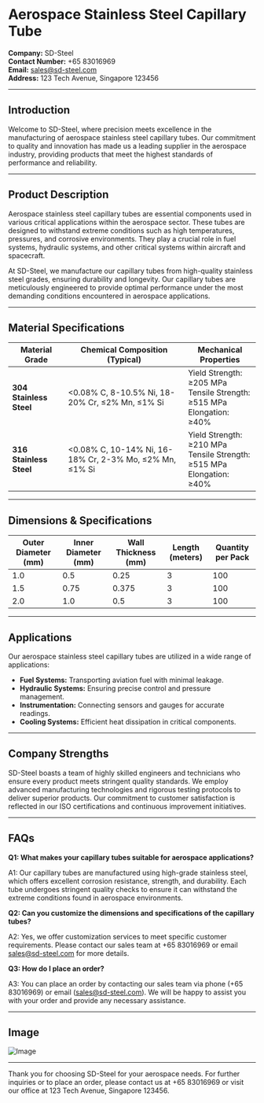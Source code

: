 # Aerospace Stainless Steel Capillary Tube

**Company:** SD-Steel  
**Contact Number:** +65 83016969  
**Email:** sales@sd-steel.com  
**Address:** 123 Tech Avenue, Singapore 123456

---

## Introduction

Welcome to SD-Steel, where precision meets excellence in the manufacturing of aerospace stainless steel capillary tubes. Our commitment to quality and innovation has made us a leading supplier in the aerospace industry, providing products that meet the highest standards of performance and reliability.

---

## Product Description

Aerospace stainless steel capillary tubes are essential components used in various critical applications within the aerospace sector. These tubes are designed to withstand extreme conditions such as high temperatures, pressures, and corrosive environments. They play a crucial role in fuel systems, hydraulic systems, and other critical systems within aircraft and spacecraft.

At SD-Steel, we manufacture our capillary tubes from high-quality stainless steel grades, ensuring durability and longevity. Our capillary tubes are meticulously engineered to provide optimal performance under the most demanding conditions encountered in aerospace applications.

---

## Material Specifications

| **Material Grade** | **Chemical Composition (Typical)** | **Mechanical Properties** |
|--------------------|-----------------------------------|---------------------------|
| **304 Stainless Steel** | <0.08% C, 8-10.5% Ni, 18-20% Cr, ≤2% Mn, ≤1% Si | Yield Strength: ≥205 MPa <br> Tensile Strength: ≥515 MPa <br> Elongation: ≥40% |
| **316 Stainless Steel** | <0.08% C, 10-14% Ni, 16-18% Cr, 2-3% Mo, ≤2% Mn, ≤1% Si | Yield Strength: ≥210 MPa <br> Tensile Strength: ≥515 MPa <br> Elongation: ≥40% |

---

## Dimensions & Specifications

| **Outer Diameter (mm)** | **Inner Diameter (mm)** | **Wall Thickness (mm)** | **Length (meters)** | **Quantity per Pack** |
|-------------------------|-------------------------|-------------------------|---------------------|----------------------|
| 1.0                     | 0.5                     | 0.25                    | 3                   | 100                  |
| 1.5                     | 0.75                    | 0.375                   | 3                   | 100                  |
| 2.0                     | 1.0                     | 0.5                     | 3                   | 100                  |

---

## Applications

Our aerospace stainless steel capillary tubes are utilized in a wide range of applications:

- **Fuel Systems:** Transporting aviation fuel with minimal leakage.
- **Hydraulic Systems:** Ensuring precise control and pressure management.
- **Instrumentation:** Connecting sensors and gauges for accurate readings.
- **Cooling Systems:** Efficient heat dissipation in critical components.

---

## Company Strengths

SD-Steel boasts a team of highly skilled engineers and technicians who ensure every product meets stringent quality standards. We employ advanced manufacturing technologies and rigorous testing protocols to deliver superior products. Our commitment to customer satisfaction is reflected in our ISO certifications and continuous improvement initiatives.

---

## FAQs

**Q1: What makes your capillary tubes suitable for aerospace applications?**

A1: Our capillary tubes are manufactured using high-grade stainless steel, which offers excellent corrosion resistance, strength, and durability. Each tube undergoes stringent quality checks to ensure it can withstand the extreme conditions found in aerospace environments.

**Q2: Can you customize the dimensions and specifications of the capillary tubes?**

A2: Yes, we offer customization services to meet specific customer requirements. Please contact our sales team at +65 83016969 or email sales@sd-steel.com for more details.

**Q3: How do I place an order?**

A3: You can place an order by contacting our sales team via phone (+65 83016969) or email (sales@sd-steel.com). We will be happy to assist you with your order and provide any necessary assistance.

---

## Image

![Image](https://github.com/user-attachments/assets/2567258e-e124-4816-932d-1809bd27ef0b)

---

Thank you for choosing SD-Steel for your aerospace needs. For further inquiries or to place an order, please contact us at +65 83016969 or visit our office at 123 Tech Avenue, Singapore 123456.